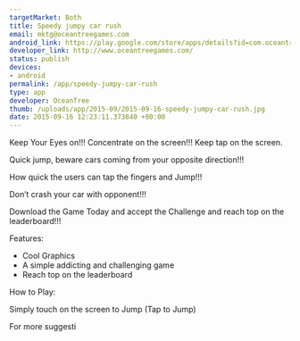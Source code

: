 ```yaml
--- 
targetMarket: Both
title: Speedy jumpy car rush
email: mktg@oceantreegames.com
android_link: https://play.google.com/store/apps/details?id=com.oceantree.Speedy.jumpy.car.rush
developer_link: http://www.oceantreegames.com/
status: publish
devices: 
- android
permalink: /app/speedy-jumpy-car-rush
type: app
developer: OceanTree
thumb: /uploads/app/2015-09/2015-09-16-speedy-jumpy-car-rush.jpg
date: 2015-09-16 12:23:11.373840 +00:00
---
```


Keep Your Eyes on!!! Concentrate on the screen!!! Keep tap on the screen.


Quick jump, beware cars coming from your opposite direction!!!

How quick the users can tap the fingers and Jump!!!

Don’t crash your car with opponent!!!

Download the Game Today and accept the Challenge and reach top on the leaderboard!!!

Features:

- Cool Graphics
-	A simple addicting and challenging game
- Reach top on the leaderboard

How to Play:

Simply touch on the screen to Jump (Tap to Jump)

For more suggesti
